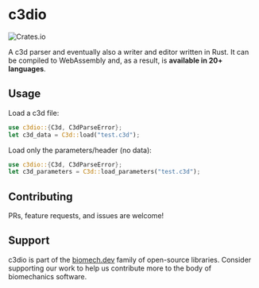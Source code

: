 # c3dio

![Crates.io](https://img.shields.io/crates/v/c3dio.svg)

A c3d parser and eventually also a writer and editor written in Rust. It can be compiled to WebAssembly and, as a result, is **available in 20+ languages**.

## Usage

Load a c3d file:

```rust
use c3dio::{C3d, C3dParseError};
let c3d_data = C3d::load("test.c3d");
```

Load only the parameters/header (no data):

```rust
use c3dio::{C3d, C3dParseError};
let c3d_parameters = C3d::load_parameters("test.c3d");
```

## Contributing

PRs, feature requests, and issues are welcome!

## Support

c3dio is part of the [biomech.dev](https://biomech.dev) family of open-source libraries. Consider supporting our work to help us contribute more to the body of biomechanics software.
